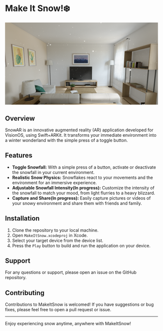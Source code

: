 #  Make It Snow!❄️

![screenshot](./Images/Screenshot.png)

## Overview

SnowAR is an innovative augmented reality (AR) application developed for VisionOS, using Swift+ARKit. It transforms your immediate environment into a winter wonderland with the simple press of a toggle button. 

## Features

- **Toggle Snowfall:** With a simple press of a button, activate or deactivate the snowfall in your current environment.
- **Realistic Snow Physics:** Snowflakes react to your movements and the environment for an immersive experience.
- **Adjustable Snowfall Intensity(In progress):** Customize the intensity of the snowfall to match your mood, from light flurries to a heavy blizzard.
- **Capture and Share(In progress):** Easily capture pictures or videos of your snowy environment and share them with friends and family.

## Installation

1. Clone the repository to your local machine.
2. Open `MakeItSnow.xcodeproj` in Xcode.
3. Select your target device from the device list.
4. Press the `Play` button to build and run the application on your device.

## Support

For any questions or support, please open an issue on the GitHub repository.

## Contributing

Contributions to MakeItSnow is welcomed! If you have suggestions or bug fixes, please feel free to open a pull request or issue.

---

Enjoy experiencing snow anytime, anywhere with MakeItSnow!


